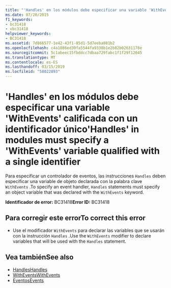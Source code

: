 ```yaml
---
title: "'Handles' en los módulos debe especificar una variable 'WithEvents' calificada con un identificador único"
ms.date: 07/20/2015
f1_keywords:
- bc31418
- vbc31418
helpviewer_keywords:
- BC31418
ms.assetid: 7d866577-1e42-43f1-85d1-5d7eeba881b2
ms.openlocfilehash: c4a1086ed30fa5544fa9338b1e2b82b02631178e
ms.sourcegitcommit: 5c1abeec15fbddcc7dbaa729fabc1f1f29f12045
ms.translationtype: MT
ms.contentlocale: es-ES
ms.lasthandoff: 03/15/2019
ms.locfileid: "58022893"
---
```

# <a name="handles-in-modules-must-specify-a-withevents-variable-qualified-with-a-single-identifier"></a><span data-ttu-id="eefbc-102">'Handles' en los módulos debe especificar una variable 'WithEvents' calificada con un identificador único</span><span class="sxs-lookup"><span data-stu-id="eefbc-102">'Handles' in modules must specify a 'WithEvents' variable qualified with a single identifier</span></span>
<span data-ttu-id="eefbc-103">Para especificar un controlador de eventos, las instrucciones `Handles` deben especificar una variable de objeto declarada con la palabra clave `WithEvents` .</span><span class="sxs-lookup"><span data-stu-id="eefbc-103">To specify an event handler, `Handles` statements must specify an object variable that was declared with the `WithEvents` keyword.</span></span>  
  
 <span data-ttu-id="eefbc-104">**Identificador de error:** BC31418</span><span class="sxs-lookup"><span data-stu-id="eefbc-104">**Error ID:** BC31418</span></span>  
  
## <a name="to-correct-this-error"></a><span data-ttu-id="eefbc-105">Para corregir este error</span><span class="sxs-lookup"><span data-stu-id="eefbc-105">To correct this error</span></span>  
  
-   <span data-ttu-id="eefbc-106">Use el modificador `WithEvents` para declarar las variables que se usarán con la instrucción `Handles` .</span><span class="sxs-lookup"><span data-stu-id="eefbc-106">Use the `WithEvents` modifier to declare variables that will be used with the `Handles` statement.</span></span>  
  
## <a name="see-also"></a><span data-ttu-id="eefbc-107">Vea también</span><span class="sxs-lookup"><span data-stu-id="eefbc-107">See also</span></span>

- [<span data-ttu-id="eefbc-108">Handles</span><span class="sxs-lookup"><span data-stu-id="eefbc-108">Handles</span></span>](../../visual-basic/language-reference/statements/handles-clause.md)
- [<span data-ttu-id="eefbc-109">WithEvents</span><span class="sxs-lookup"><span data-stu-id="eefbc-109">WithEvents</span></span>](../../visual-basic/language-reference/modifiers/withevents.md)
- [<span data-ttu-id="eefbc-110">Eventos</span><span class="sxs-lookup"><span data-stu-id="eefbc-110">Events</span></span>](../../visual-basic/programming-guide/language-features/events/index.md)

